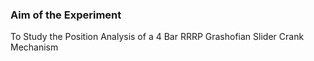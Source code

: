 ### Aim of the Experiment
To Study the Position Analysis of a 4 Bar RRRP Grashofian Slider Crank Mechanism
